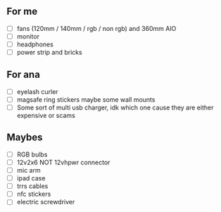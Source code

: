 ## For me
- [ ] fans (120mm / 140mm / rgb / non rgb) and 360mm AIO
- [ ] monitor
- [ ] headphones
- [ ] power strip and bricks

## For ana
- [ ] eyelash curler
- [ ] magsafe ring stickers maybe some wall mounts
- [ ] Some sort of multi usb charger, idk which one cause they are either expensive or scams

## Maybes
- [ ] RGB bulbs
- [ ] 12v2x6 NOT 12vhpwr connector
- [ ] mic arm
- [ ] ipad case
- [ ] trrs cables
- [ ] nfc stickers
- [ ] electric screwdriver